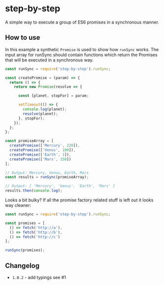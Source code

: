 # step-by-step

A simple way to execute a group of ES6 promises in a synchronous manner.


## How to use

In this example a synthetic `Promise` is used to show how `runSync` works.
The input array for runSync should contain functions which return the Promises that will be executed in a synchronous way.

```javascript
const runSync = require('step-by-step').runSync;

const createPromise = (param) => {
  return () => {
    return new Promise(resolve => {

      const [planet, stopFor] = param;

      setTimeout(() => {
        console.log(planet);
        resolve(planet);
      }, stopFor);
    });
  };
};

const promiseArray = [
  createPromise(['Mercury', 220]),
  createPromise(['Venus', 100]),
  createPromise(['Earth', 1]),
  createPromise(['Mars', 150])
];

// Output: Mercury, Venus, Earth, Mars
const results = runSync(promiseArray);

// Output: [ 'Mercury', 'Venus', 'Earth', 'Mars' ]
results.then(console.log);
```

Looks a bit bulky? If all the promise factory related stuff is left out it looks way cleaner:

```javascript
const runSync = require('step-by-step').runSync;

const promises = [
  () => fetch('http://a'),
  () => fetch('http://b'),
  () => fetch('http://c')
];

runSync(promises);
```

## Changelog

* `1.0.2` - add typings see #1
